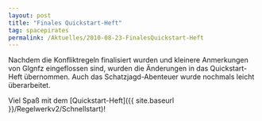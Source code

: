 ```yaml
---
layout: post
title: "Finales Quickstart-Heft"
tag: spacepirates
permalink: /Aktuelles/2010-08-23-FinalesQuickstart-Heft
---
```


Nachdem die Konfliktregeln finalisiert wurden und kleinere Anmerkungen von Glgnfz eingeflossen sind, wurden die Änderungen in das Quickstart-Heft übernommen. Auch das Schatzjagd-Abenteuer wurde nochmals leicht überarbeitet.

Viel Spaß mit dem [Quickstart-Heft]({{ site.baseurl }}/Regelwerkv2/Schnellstart)!


